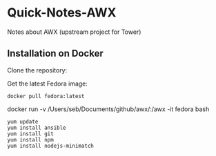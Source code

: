 # Quick-Notes-AWX

Notes about AWX (upstream project for Tower)

## Installation on Docker

Clone the repository:

Get the latest Fedora image:
```
docker pull fedora:latest
```

docker run -v /Users/seb/Documents/github/awx/:/awx -it fedora bash

```
yum update
yum install ansible
yum install git
yum install npm
yum install nodejs-minimatch
```
